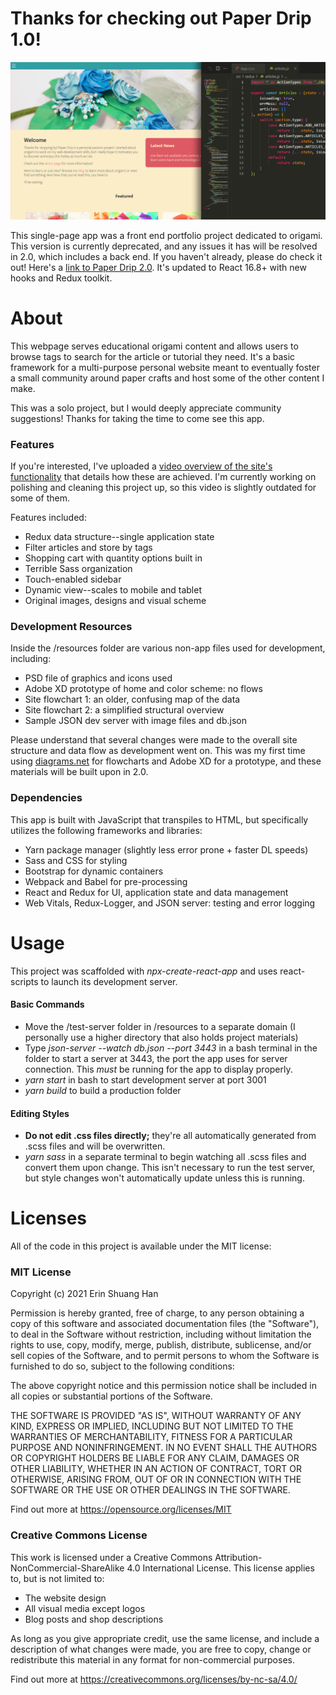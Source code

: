 # Thanks for checking out Paper Drip 1.0!

![Paper Drip social media image](./public/github-icon.png)

This single-page app was a front end portfolio project dedicated to origami. This version is currently deprecated, and any issues it has will be resolved in 2.0, which includes a back end. If you haven't already, please do check it out! Here's a [link to Paper Drip 2.0](https://github.com/esh6597/paper-drip-full). It's updated to React 16.8+ with new hooks and Redux toolkit.

# About

This webpage serves educational origami content and allows users to browse tags to search for the article or tutorial they need. It's a basic framework for a multi-purpose personal website meant to eventually foster a small community around paper crafts and host some of the other content I make.

This was a solo project, but I would deeply appreciate community suggestions! Thanks for taking the time to come see this app.

### Features

If you're interested, I've uploaded a [video overview of the site's functionality](https://youtu.be/VJM8nNDw8gA) that details how these are achieved. I'm currently working on polishing and cleaning this project up, so this video is slightly outdated for some of them.

Features included:

- Redux data structure--single application state
- Filter articles and store by tags
- Shopping cart with quantity options built in
- Terrible Sass organization
- Touch-enabled sidebar
- Dynamic view--scales to mobile and tablet
- Original images, designs and visual scheme

### Development Resources

Inside the /resources folder are various non-app files used for development, including:

- PSD file of graphics and icons used
- Adobe XD prototype of home and color scheme: no flows
- Site flowchart 1: an older, confusing map of the data
- Site flowchart 2: a simplified structural overview
- Sample JSON dev server with image files and db.json

Please understand that several changes were made to the overall site structure and data flow as development went on. This was my first time using [diagrams.net](https://www.diagrams.net/) for flowcharts and Adobe XD for a prototype, and these materials will be built upon in 2.0.


### Dependencies

This app is built with JavaScript that transpiles to HTML, but specifically utilizes the following frameworks and libraries:

- Yarn package manager (slightly less error prone + faster DL speeds)
- Sass and CSS for styling
- Bootstrap for dynamic containers
- Webpack and Babel for pre-processing
- React and Redux for UI, application state and data management
- Web Vitals, Redux-Logger, and JSON server: testing and error logging

# Usage

This project was scaffolded with *npx-create-react-app* and uses react-scripts to launch its development server.

#### Basic Commands
- Move the /test-server folder in /resources to a separate domain (I personally use a higher directory that also holds project materials)
- Type *json-server --watch db.json --port 3443* in a bash terminal in the folder to start a server at 3443, the port the app uses for server connection. This *must* be running for the app to display properly.
- *yarn start* in bash to start development server at port 3001
- *yarn build* to build a production folder

#### Editing Styles
- __Do not edit .css files directly;__ they're all automatically generated from .scss files and will be overwritten.
- *yarn sass* in a separate terminal to begin watching all .scss files and convert them upon change. This isn't necessary to run the test server, but style changes won't automatically update unless this is running.

# Licenses

All of the code in this project is available under the MIT license:

### MIT License

Copyright (c) 2021 Erin Shuang Han

Permission is hereby granted, free of charge, to any person obtaining a copy
of this software and associated documentation files (the "Software"), to deal
in the Software without restriction, including without limitation the rights
to use, copy, modify, merge, publish, distribute, sublicense, and/or sell
copies of the Software, and to permit persons to whom the Software is
furnished to do so, subject to the following conditions:

The above copyright notice and this permission notice shall be included in all
copies or substantial portions of the Software.

THE SOFTWARE IS PROVIDED "AS IS", WITHOUT WARRANTY OF ANY KIND, EXPRESS OR
IMPLIED, INCLUDING BUT NOT LIMITED TO THE WARRANTIES OF MERCHANTABILITY,
FITNESS FOR A PARTICULAR PURPOSE AND NONINFRINGEMENT. IN NO EVENT SHALL THE
AUTHORS OR COPYRIGHT HOLDERS BE LIABLE FOR ANY CLAIM, DAMAGES OR OTHER
LIABILITY, WHETHER IN AN ACTION OF CONTRACT, TORT OR OTHERWISE, ARISING FROM,
OUT OF OR IN CONNECTION WITH THE SOFTWARE OR THE USE OR OTHER DEALINGS IN THE
SOFTWARE.

Find out more at https://opensource.org/licenses/MIT

### Creative Commons License

This work is licensed under a Creative Commons 
Attribution-NonCommercial-ShareAlike 4.0 International License. This license
applies to, but is not limited to:

- The website design
- All visual media except logos
- Blog posts and shop descriptions

As long as you give appropriate credit, use the same license, and include
a description of what changes were made, you are free to copy, change or
redistribute this material in any format for non-commercial purposes.

Find out more at https://creativecommons.org/licenses/by-nc-sa/4.0/